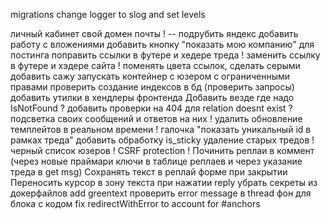 migrations
change logger to slog and set levels

личный кабинет
свой домен почты ! -- подрубить яндекс
добавить работу с вложениями
добавить кнопку "показать мою компанию" для постинга
поправить ссылки в футере и хедере треда !
заменить ссылку в футере и хэдере сайта !
поменять цвета ссылок, сделать серыми
добавить сажу
запускать контейнер с юзером с ограниченными правами
проверить создание индексов в бд (проверить запросы)
добавить утилки в хендлеры фронтенда
Добавить везде где надо IsNotFound ?
добавить проверки на 404 для relation doesnt exist ?
подсветка своих сообщений и ответов на них !
удалить обновление темплейтов в реальном времени !
галочка "показать уникальный id в рамках треда"
добавить обработку is_sticky
удаление старых тредов !
черный список юзеров !
CSRF protection !
Починить реплаи в коммент (через новые праймари ключи в таблице реплаев и через указание треда в get msg)
Сохранять текст в реплай форме при закрытии
Переносить курсор в зону текста при нажатии reply
убрать секреты из докерфайлов
add greentext
проверить error message в thread
фон для блока с кодом
fix redirectWithError to account for #anchors